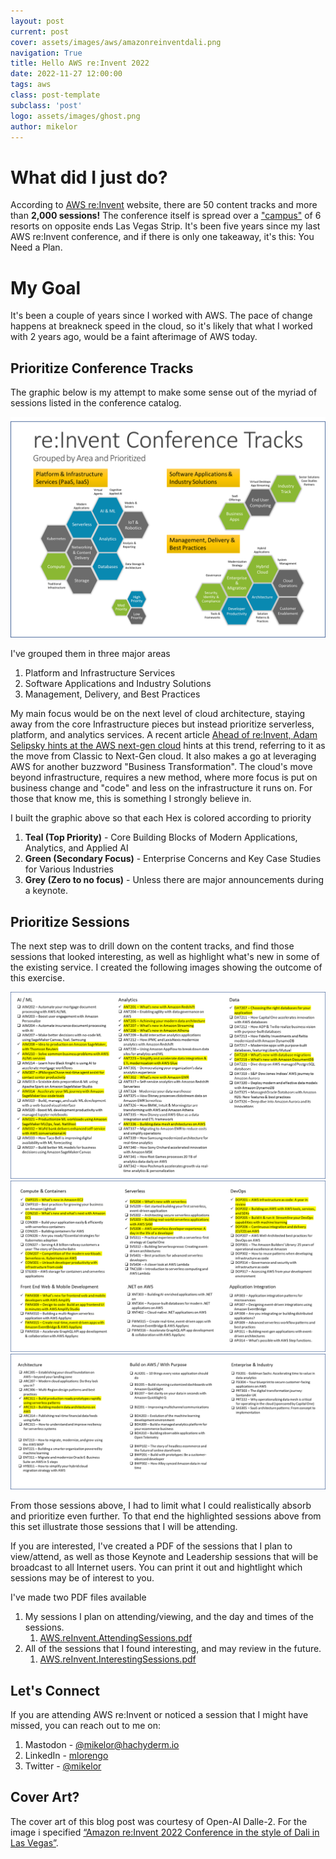 ```yaml
---
layout: post
current: post
cover: assets/images/aws/amazonreinventdali.png
navigation: True
title: Hello AWS re:Invent 2022
date: 2022-11-27 12:00:00
tags: aws
class: post-template
subclass: 'post'
logo: assets/images/ghost.png
author: mikelor
---
```

# What did I just do?
According to [AWS re:Invent](https://reinvent.awsevents.com/learn/breakout-content/) website, there are 50 content tracks and more than **2,000 sessions!** The conference itself is spread over a ["campus"](https://reinvent.awsevents.com/campus/#map) of 6 resorts on opposite ends Las Vegas Strip. It's been five years since my last AWS re:Invent conference, and if there is only one takeaway, it's this: You Need a Plan.

# My Goal
It's been a couple of years since I worked with AWS. The pace of change happens at breakneck speed in the cloud, so it's likely that what I worked with 2 years ago, would be a faint afterimage of AWS today. 

## Prioritize Conference Tracks
The graphic below is my attempt to make some sense out of the myriad of sessions listed in the conference catalog.

![Conference Tracks Grouped and Prioritized](assets/images/aws/prioritizationMap.png)

I've grouped them in three major areas
  1. Platform and Infrastructure Services
  1. Software Applications and Industry Solutions
  1. Management, Delivery, and Best Practices

My main focus would be on the next level of cloud architecture, staying away from the core Infrastructure pieces but instead prioritize serverless, platform, and analytics services. A recent article [Ahead of re:Invent, Adam Selipsky hints at the AWS next-gen cloud](https://siliconangle.com/2022/11/25/ahead-reinvent-adam-selipsky-hints-aws-next-gen-cloud/) hints at this trend, referring to it as the move from Classic to Next-Gen cloud. It also makes a go at leveraging AWS for another buzzword "Business Transformation". The cloud's move beyond infrastructure, requires a new method, where more focus is put on business change and "code" and less on the infrastructure it runs on. For those that know me, this is something I strongly believe in.

I built the graphic above so that each Hex is colored according to priority
  1. **Teal (Top Priority)** - Core Building Blocks of Modern Applications, Analytics, and Applied AI
  1. **Green (Secondary Focus)** - Enterprise Concerns and Key Case Studies for Various Industries
  1. **Grey (Zero to no focus)** - Unless there are major announcements during a keynote.

## Prioritize Sessions
The next step was to drill down on the content tracks, and find those sessions that looked interesting, as well as highlight what's new in some of the existing service. I created the following images showing the outcome of this exercise.

![Interesting Sessions Group 1](assets/images/aws/reinventsessionsgroup01.png)
![Interesting Sessions Group 2](assets/images/aws/reinventsessionsgroup02.png)
![Interesting Sessions Group 3](assets/images/aws/reinventsessionsgroup03.png)

From those sessions above, I had to limit what I could realistically absorb and prioritize even further. To that end the highlighted sessions above from this set illustrate those sessions that I will be attending. 

If you are interested, I've created a PDF of the sessions that I plan to view/attend, as well as those Keynote and Leadership sessions that will be broadcast to all Internet users. You can print it out and hightlight which sessions may be of interest to you.

I've made two PDF files available
  1. My sessions I plan on attending/viewing, and the day and times of the sessions.
     1. [AWS.reInvent.AttendingSessions.pdf](assets/images/aws/AWS.Reinvent.AttendingSessions.pdf) 
  1. All of the sessions that I found interesting, and may review in the future.
     1. [AWS.reInvent.InterestingSessions.pdf](assets/images/aws/AWS.Reinvent.InterestingSessions.pdf) 

## Let's Connect
If you are attending AWS re:Invent or noticed a session that I might have missed, you can reach out to me on:
  1. Mastodon - [@mikelor@hachyderm.io](https://hachyderm.io/@mikelor)
  1. LinkedIn - [mlorengo](https://www.linkedin.com/in/mlorengo/)
  1. Twitter - [@mikelor](https://twitter.com/mikelor)

## Cover Art?
The cover art of this blog post was courtesy of Open-AI Dalle-2. For the image i specified [“Amazon re:Invent 2022 Conference in the style of Dali in Las Vegas”](https://labs.openai.com/s/iXCOTiO4fwx7c3ZRaNQzUcvw).